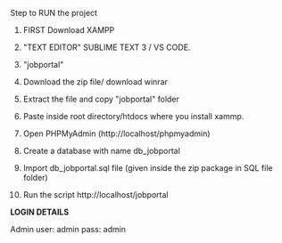 Step to RUN the project 

1. FIRST Download XAMPP

2. "TEXT EDITOR"  SUBLIME TEXT 3 / VS CODE.

3. "jobportal"

4. Download the zip file/ download winrar

5. Extract the file and copy "jobportal" folder

6. Paste inside root directory/htdocs where you install xammp.

7. Open PHPMyAdmin (http://localhost/phpmyadmin)

8. Create a database with name db_jobportal

6. Import db_jobportal.sql file (given inside the zip package in SQL file folder)

7. Run the script http://localhost/jobportal


**LOGIN DETAILS** 

Admin
user: admin
pass: admin
